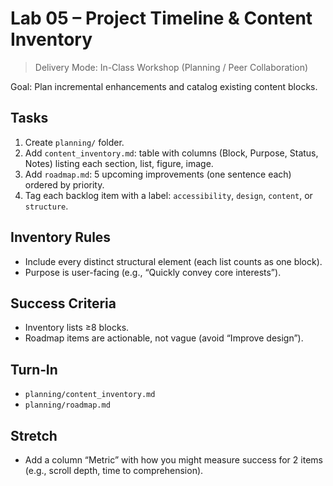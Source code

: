 # Lab 05 – Project Timeline & Content Inventory

> Delivery Mode: In-Class Workshop (Planning / Peer Collaboration)

Goal: Plan incremental enhancements and catalog existing content blocks.

## Tasks
1. Create `planning/` folder.
2. Add `content_inventory.md`: table with columns (Block, Purpose, Status, Notes) listing each section, list, figure, image.
3. Add `roadmap.md`: 5 upcoming improvements (one sentence each) ordered by priority.
4. Tag each backlog item with a label: `accessibility`, `design`, `content`, or `structure`.

## Inventory Rules
- Include every distinct structural element (each list counts as one block).
- Purpose is user-facing (e.g., “Quickly convey core interests”).

## Success Criteria
- Inventory lists ≥8 blocks.
- Roadmap items are actionable, not vague (avoid “Improve design”).

## Turn‑In
- `planning/content_inventory.md`
- `planning/roadmap.md`

## Stretch
- Add a column “Metric” with how you might measure success for 2 items (e.g., scroll depth, time to comprehension).
